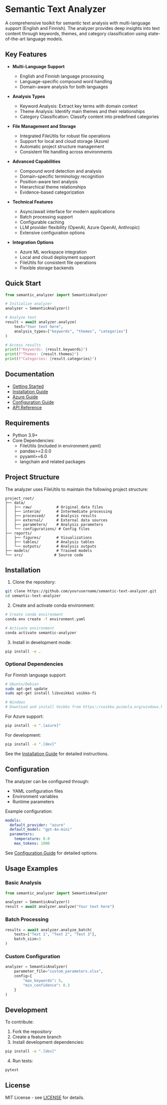 # Semantic Text Analyzer

A comprehensive toolkit for semantic text analysis with multi-language support (English and Finnish). The analyzer provides deep insights into text content through keywords, themes, and category classification using state-of-the-art language models.

## Key Features

- **Multi-Language Support**
  - English and Finnish language processing
  - Language-specific compound word handling
  - Domain-aware analysis for both languages

- **Analysis Types**
  - Keyword Analysis: Extract key terms with domain context
  - Theme Analysis: Identify main themes and their relationships
  - Category Classification: Classify content into predefined categories

- **File Management and Storage**
  - Integrated FileUtils for robust file operations
  - Support for local and cloud storage (Azure)
  - Automatic project structure management
  - Consistent file handling across environments

- **Advanced Capabilities**
  - Compound word detection and analysis
  - Domain-specific terminology recognition
  - Position-aware text analysis
  - Hierarchical theme relationships
  - Evidence-based categorization

- **Technical Features**
  - Async/await interface for modern applications
  - Batch processing support
  - Configurable caching
  - LLM provider flexibility (OpenAI, Azure OpenAI, Anthropic)
  - Extensive configuration options

- **Integration Options**
  - Azure ML workspace integration
  - Local and cloud deployment support
  - FileUtils for consistent file operations
  - Flexible storage backends

## Quick Start

```python
from semantic_analyzer import SemanticAnalyzer

# Initialize analyzer
analyzer = SemanticAnalyzer()

# Analyze text
result = await analyzer.analyze(
    text="Your text here",
    analysis_types=["keywords", "themes", "categories"]
)

# Access results
print(f"Keywords: {result.keywords}")
print(f"Themes: {result.themes}")
print(f"Categories: {result.categories}")
```

## Documentation

- [Getting Started](docs/GETTING_STARTED.md)
- [Installation Guide](docs/INSTALLATION_GUIDE.md)
- [Azure Guide](docs/AZURE_GUIDE.md)
- [Configuration Guide](docs/CONFIGURATION_GUIDE.md)
- [API Reference](docs/API_REFERENCE.md)

## Requirements

- Python 3.9+
- Core Dependencies:
  - FileUtils (included in environment.yaml)
  - pandas>=2.0.0
  - pyyaml>=6.0
  - langchain and related packages

## Project Structure

The analyzer uses FileUtils to maintain the following project structure:

```
project_root/
├── data/
│   ├── raw/           # Original data files
│   ├── interim/       # Intermediate processing
│   ├── processed/     # Analysis results
│   ├── external/      # External data sources
│   ├── parameters/    # Analysis parameters
│   └── configurations/ # Config files
├── reports/
│   ├── figures/       # Visualizations
│   ├── tables/        # Analysis tables
│   └── outputs/       # Analysis outputs
├── models/            # Trained models
└── src/              # Source code
```

## Installation

1. Clone the repository:
```bash
git clone https://github.com/yourusername/semantic-text-analyzer.git
cd semantic-text-analyzer
```

2. Create and activate conda environment:
```bash
# Create conda environment
conda env create -f environment.yaml

# Activate environment
conda activate semantic-analyzer
```

3. Install in development mode:
```bash
pip install -e .
```

### Optional Dependencies

For Finnish language support:
```bash
# Ubuntu/Debian
sudo apt-get update
sudo apt-get install libvoikko1 voikko-fi

# Windows
# Download and install Voikko from https://voikko.puimula.org/windows.html
```

For Azure support:
```bash
pip install -e ".[azure]"
```

For development:
```bash
pip install -e ".[dev]"
```

See the [Installation Guide](docs/INSTALLATION_GUIDE.md) for detailed instructions.

## Configuration

The analyzer can be configured through:
- YAML configuration files
- Environment variables
- Runtime parameters

Example configuration:
```yaml
models:
  default_provider: "azure"
  default_model: "gpt-4o-mini"
  parameters:
    temperature: 0.0
    max_tokens: 1000
```

See [Configuration Guide](docs/CONFIGURATION_GUIDE.md) for detailed options.

## Usage Examples

### Basic Analysis
```python
from semantic_analyzer import SemanticAnalyzer

analyzer = SemanticAnalyzer()
result = await analyzer.analyze("Your text here")
```

### Batch Processing
```python
results = await analyzer.analyze_batch(
    texts=["Text 1", "Text 2", "Text 3"],
    batch_size=3
)
```

### Custom Configuration
```python
analyzer = SemanticAnalyzer(
    parameter_file="custom_parameters.xlsx",
    config={
        "max_keywords": 5,
        "min_confidence": 0.3
    }
)
```

## Development

To contribute:

1. Fork the repository
2. Create a feature branch
3. Install development dependencies:
```bash
pip install -e ".[dev]"
```
4. Run tests:
```bash
pytest
```

## License

MIT License - see [LICENSE](LICENSE) for details.